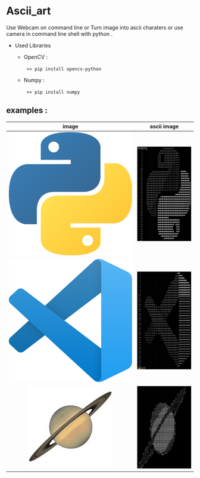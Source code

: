 # Ascii_art 

Use Webcam on command line or Turn image into ascii charaters or use camera in command line shell with python .

 - Used Libraries  

    -  OpenCV :

        ` >> pip install opencv-python`

    -  Numpy  :

        ` >> pip install numpy`

## examples :

|  image | ascii image |
| :---: | :---: |
|  ![Python logo](./examples/python.png) | ![Python logo](./examples/python_ascii.png)  |
|  ![Python logo](./examples/VsCode.png) | ![Python logo](./examples/VsCode_ascii.png)  |
|  ![Python logo](./examples/saturn.jpeg) | ![Python logo](./examples/saturn_ascii.png)  |
